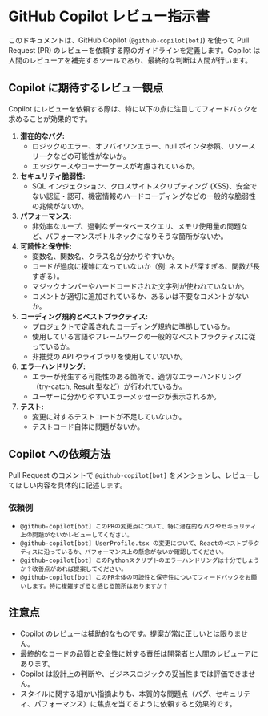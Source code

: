 # GitHub Copilot レビュー指示書

このドキュメントは、GitHub Copilot (`@github-copilot[bot]`) を使って Pull Request (PR) のレビューを依頼する際のガイドラインを定義します。Copilot は人間のレビューアを補完するツールであり、最終的な判断は人間が行います。

## Copilot に期待するレビュー観点

Copilot にレビューを依頼する際は、特に以下の点に注目してフィードバックを求めることが効果的です。

1. **潜在的なバグ:**
   - ロジックのエラー、オフバイワンエラー、null ポインタ参照、リソースリークなどの可能性がないか。
   - エッジケースやコーナーケースが考慮されているか。
2. **セキュリティ脆弱性:**
   - SQL インジェクション、クロスサイトスクリプティング (XSS)、安全でない認証・認可、機密情報のハードコーディングなどの一般的な脆弱性の兆候がないか。
3. **パフォーマンス:**
   - 非効率なループ、過剰なデータベースクエリ、メモリ使用量の問題など、パフォーマンスボトルネックになりそうな箇所がないか。
4. **可読性と保守性:**
   - 変数名、関数名、クラス名が分かりやすいか。
   - コードが過度に複雑になっていないか（例: ネストが深すぎる、関数が長すぎる）。
   - マジックナンバーやハードコードされた文字列が使われていないか。
   - コメントが適切に追加されているか、あるいは不要なコメントがないか。
5. **コーディング規約とベストプラクティス:**
   - プロジェクトで定義されたコーディング規約に準拠しているか。
   - 使用している言語やフレームワークの一般的なベストプラクティスに従っているか。
   - 非推奨の API やライブラリを使用していないか。
6. **エラーハンドリング:**
   - エラーが発生する可能性のある箇所で、適切なエラーハンドリング（try-catch, Result 型など）が行われているか。
   - ユーザーに分かりやすいエラーメッセージが表示されるか。
7. **テスト:**
   - 変更に対するテストコードが不足していないか。
   - テストコード自体に問題がないか。

## Copilot への依頼方法

Pull Request のコメントで `@github-copilot[bot]` をメンションし、レビューしてほしい内容を具体的に記述します。

### 依頼例

- `@github-copilot[bot] このPRの変更点について、特に潜在的なバグやセキュリティ上の問題がないかレビューしてください。`
- `@github-copilot[bot] UserProfile.tsx の変更について、Reactのベストプラクティスに沿っているか、パフォーマンス上の懸念がないか確認してください。`
- `@github-copilot[bot] このPythonスクリプトのエラーハンドリングは十分でしょうか？改善点があれば提案してください。`
- `@github-copilot[bot] このPR全体の可読性と保守性についてフィードバックをお願いします。特に複雑すぎると感じる箇所はありますか？`

## 注意点

- Copilot のレビューは補助的なものです。提案が常に正しいとは限りません。
- 最終的なコードの品質と安全性に対する責任は開発者と人間のレビューアにあります。
- Copilot は設計上の判断や、ビジネスロジックの妥当性までは評価できません。
- スタイルに関する細かい指摘よりも、本質的な問題点（バグ、セキュリティ、パフォーマンス）に焦点を当てるように依頼すると効果的です。
